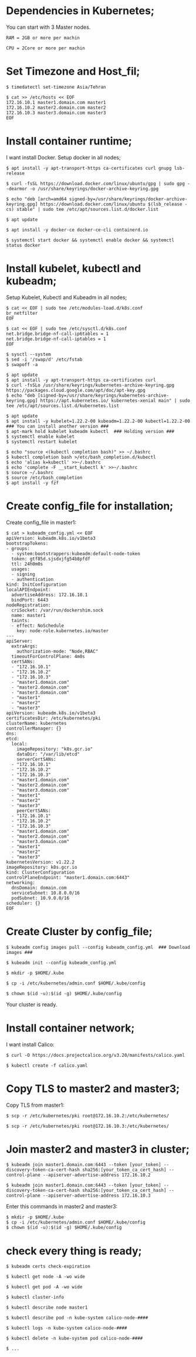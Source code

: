 # Dependencies in Kubernetes;

You can start with 3 Master nodes.

	RAM = 2GB or more per machin

	CPU = 2Core or more per machin

# Set Timezone and Host_fil;

	$ timedatectl set-timezone Asia/Tehran

	$ cat >> /etc/hosts << EOF
	172.16.10.1 master1.domain.com master1
	172.16.10.2 master2.domain.com master2
	172.16.10.3 master3.domain.com master3
	EOF

# Install container runtime;

I want install Docker.
Setup docker in all nodes;

	$ apt install -y apt-transport-https ca-certificates curl gnupg lsb-release

	$ curl -fsSL https://download.docker.com/linux/ubuntu/gpg | sudo gpg --dearmor -o /usr/share/keyrings/docker-archive-keyring.gpg

	$ echo "deb [arch=amd64 signed-by=/usr/share/keyrings/docker-archive-keyring.gpg] https://download.docker.com/linux/ubuntu $(lsb_release -cs) stable" | sudo tee /etc/apt/sources.list.d/docker.list

	$ apt update

	$ apt install -y docker-ce docker-ce-cli containerd.io

	$ systemctl start docker && systemctl enable docker && systemctl status docker

# Install kubelet, kubectl and kubeadm;

Setup Kubelet, Kubectl and Kubeadm in all nodes;

	$ cat << EOF | sudo tee /etc/modules-load.d/k8s.conf
	br_netfilter
	EOF

	$ cat << EOF | sudo tee /etc/sysctl.d/k8s.conf
	net.bridge.bridge-nf-call-ip6tables = 1
	net.bridge.bridge-nf-call-iptables = 1
	EOF

	$ sysctl --system
	$ sed -i '/swap/d' /etc/fstab
	$ swapoff -a

	$ apt update
	$ apt install -y apt-transport-https ca-certificates curl
	$ curl -fsSLo /usr/share/keyrings/kubernetes-archive-keyring.gpg https://packages.cloud.google.com/apt/doc/apt-key.gpg
	$ echo "deb [signed-by=/usr/share/keyrings/kubernetes-archive-keyring.gpg] https://apt.kubernetes.io/ kubernetes-xenial main" | sudo tee /etc/apt/sources.list.d/kubernetes.list

	$ apt update
	$ apt install -y kubelet=1.22.2-00 kubeadm=1.22.2-00 kubectl=1.22.2-00  ### You can install another version ###
	$ apt-mark hold kubelet kubeadm kubectl  ### Holding version ###
	$ systemctl enable kubelet
	$ systemctl restart kubelet

	$ echo "source <(kubectl completion bash)" >> ~/.bashrc
	$ kubectl completion bash >/etc/bash_completion.d/kubectl
	$ echo 'alias k=kubectl' >>~/.bashrc
	$ echo 'complete -F __start_kubectl k' >>~/.bashrc
	$ source ~/.bashrc
	$ source /etc/bash_completion
	$ apt install -y fzf


# Create config_file for installation;

Create config_file in master1:

	$ cat > kubeadm_config.yml << EOF
	apiVersion: kubeadm.k8s.io/v1beta3
	bootstrapTokens:
	- groups:
	  - system:bootstrappers:kubeadm:default-node-token
	  token: gtf85d.sjsdxjfg54b8pfdf
	  ttl: 24h0m0s
	  usages:
	  - signing
	  - authentication
	kind: InitConfiguration
	localAPIEndpoint:
	  advertiseAddress: 172.16.10.1
	  bindPort: 6443
	nodeRegistration:
	  criSocket: /var/run/dockershim.sock
	  name: master1
	  taints:
	  - effect: NoSchedule
	    key: node-role.kubernetes.io/master
	---
	apiServer:
	  extraArgs:
	    authorization-mode: "Node,RBAC"
	  timeoutForControlPlane: 4m0s
	  certSANs:
	  - "172.16.10.1"
	  - "172.16.10.2"
	  - "172.16.10.3"
	  - "master1.domain.com"
	  - "master2.domain.com"
	  - "master3.domain.com"
	  - "master1"
	  - "master2"
	  - "master3"
	apiVersion: kubeadm.k8s.io/v1beta3
	certificatesDir: /etc/kubernetes/pki
	clusterName: kubernetes
	controllerManager: {}
	dns:
	etcd:
	  local:
	    imageRepository: "k8s.gcr.io"
	    dataDir: "/var/lib/etcd"
	    serverCertSANs:
	  - "172.16.10.1"
	  - "172.16.10.2"
	  - "172.16.10.3"
	  - "master1.domain.com"
	  - "master2.domain.com"
	  - "master3.domain.com"
	  - "master1"
	  - "master2"
	  - "master3"
	    peerCertSANs:
	  - "172.16.10.1"
	  - "172.16.10.2"
	  - "172.16.10.3"
	  - "master1.domain.com"
	  - "master2.domain.com"
	  - "master3.domain.com"
	  - "master1"
	  - "master2"
	  - "master3"
	kubernetesVersion: v1.22.2
	imageRepository: k8s.gcr.io
	kind: ClusterConfiguration
	controlPlaneEndpoint: "master1.domain.com:6443"
	networking:
	  dnsDomain: domain.com
	  serviceSubnet: 10.8.0.0/16
	  podSubnet: 10.9.0.0/16
	scheduler: {}
	EOF


# Create Cluster by config_file;

	$ kubeadm config images pull --config kubeadm_config.yml  ### Download images ###

	$ kubeadm init --config kubeadm_config.yml

	$ mkdir -p $HOME/.kube

	$ cp -i /etc/kubernetes/admin.conf $HOME/.kube/config

	$ chown $(id -u):$(id -g) $HOME/.kube/config

Your cluster is ready.

# Install container network; 

I want install Calico:

	$ curl -O https://docs.projectcalico.org/v3.20/manifests/calico.yaml

	$ kubectl create -f calico.yaml

# Copy TLS to master2 and master3;

Copy TLS from master1:

	$ scp -r /etc/kubernetes/pki root@172.16.10.2:/etc/kubernetes/

	$ scp -r /etc/kubernetes/pki root@172.16.10.3:/etc/kubernetes/

# Join master2 and master3 in cluster;

	$ kubeadm join master1.domain.com:6443 --token [your_token] --discovery-token-ca-cert-hash sha256:[your_token_ca_cert_hash] --control-plane --apiserver-advertise-address 172.16.10.2

	$ kubeadm join master1.domain.com:6443 --token [your_token] --discovery-token-ca-cert-hash sha256:[your_token_ca_cert_hash] --control-plane --apiserver-advertise-address 172.16.10.3

Enter this commands in master2 and master3:

	$ mkdir -p $HOME/.kube
	$ cp -i /etc/kubernetes/admin.conf $HOME/.kube/config
	$ chown $(id -u):$(id -g) $HOME/.kube/config 

# check every thing is ready;

	$ kubeadm certs check-expiration

	$ kubectl get node -A -wo wide

	$ kubectl get pod -A -wo wide

	$ kubectl cluster-info

	$ kubectl describe node master1

	$ kubectl describe pod -n kube-system calico-node-####

	$ kubectl logs -n kube-system calico-node-####

	$ kubectl delete -n kube-system pod calico-node-####

	$ ...

